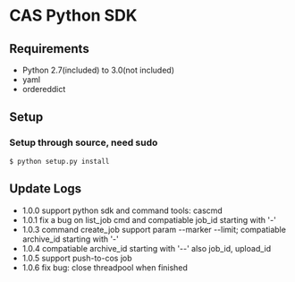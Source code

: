 # CAS Python SDK

## Requirements

* Python 2.7(included) to 3.0(not included)
* yaml
* ordereddict

## Setup

### Setup through source, need sudo
```
$ python setup.py install
```

## Update Logs

* 1.0.0 support python sdk and command tools: cascmd
* 1.0.1 fix a bug on list_job cmd and compatiable job_id starting with '-'
* 1.0.3 command create_job support param --marker --limit; compatiable archive_id starting with '-'
* 1.0.4 compatiable archive_id starting with '--' also job_id, upload_id
* 1.0.5 support push-to-cos job
* 1.0.6 fix bug: close threadpool when finished
